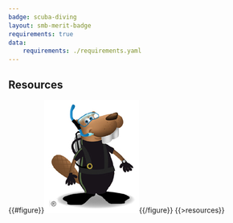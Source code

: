 ```yaml
---
badge: scuba-diving
layout: smb-merit-badge
requirements: true
data:
    requirements: ./requirements.yaml
---
```


## Resources

{{#figure}}<img src="scuba-diving-bucky.jpg" class="W(100%)" />{{/figure}}
{{>resources}}
